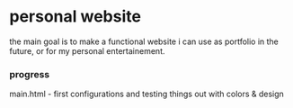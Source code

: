 # personal website
the main goal is to make a functional website i can use as portfolio in the future, or for my personal entertainement.
### progress
main.html - first configurations and testing things out with colors & design
